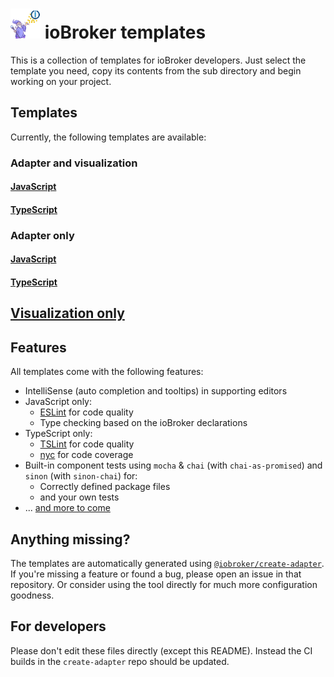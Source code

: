 # <img src="icon.png" width=48> ioBroker templates

This is a collection of templates for ioBroker developers. Just select the template you need, copy its contents from the sub directory and begin working on your project.

<!-- TODO: Links to documentation and stuff -->

## Templates
Currently, the following templates are available:

### Adapter and visualization

#### [JavaScript](JavaScriptVIS)

#### [TypeScript](TypeScriptVIS)

### Adapter only

#### [JavaScript](JavaScript)

#### [TypeScript](TypeScript)

## [Visualization only](VIS)


## Features
All templates come with the following features:
* IntelliSense (auto completion and tooltips) in supporting editors
* JavaScript only:
  * [ESLint](https://github.com/eslint/eslint) for code quality
  * Type checking based on the ioBroker declarations
* TypeScript only:
  * [TSLint](https://github.com/palantir/tslint) for code quality
  * [nyc](https://github.com/istanbuljs/nyc) for code coverage
* Built-in component tests using `mocha` & `chai` (with `chai-as-promised`) and `sinon` (with `sinon-chai`) for:
  * Correctly defined package files
  * and your own tests
* ... [and more to come](https://github.com/ioBroker/create-adapter/blob/master/README.md#roadmap)

## Anything missing?
The templates are automatically generated using [`@iobroker/create-adapter`](https://github.com/ioBroker/create-adapter). If you're missing a feature or found a bug, please open an issue in that repository. Or consider using the tool directly for much more configuration goodness.

## For developers
Please don't edit these files directly (except this README). Instead the CI builds in the `create-adapter` repo should be updated.
